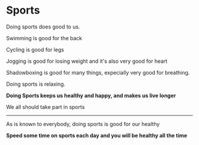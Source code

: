 # Sports



Doing sports does good to us.



Swimming is good for the back

Cycling is good for legs

Jogging is good for losing weight and it's also very good for heart

Shadowboxing is good for many things, expecially very good for breathing.



Doing sports is relaxing.

**Doing Sports keeps us healthy and happy, and makes us live longer**



We all should take part in sports



---

As is known to everybody, doing sports is good for our healthy



**Speed some time on sports each day and you will be healthy all the time**